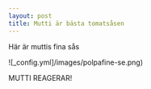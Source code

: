 ```yaml
---
layout: post
title: Mutti är bästa tomatsåsen
---
```


Här är muttis fina sås

![_config.yml]/images/polpafine-se.png)

MUTTI REAGERAR! 
